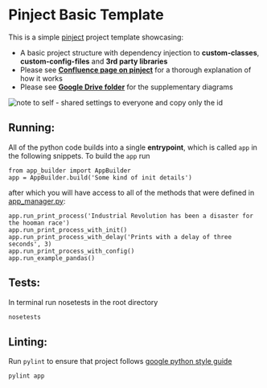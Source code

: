 # Pinject Basic Template #

This is a simple [pinject](https://github.com/google/pinject) project template showcasing:
- A basic project structure with dependency injection to **custom-classes**, **custom-config-files** and **3rd party libraries**
- Please see [**Confluence page on pinject**](https://dreamsai.atlassian.net/wiki/spaces/CD/pages/51806219/Pinject) for a thorough explanation of how it works
- Please see [**Google Drive folder**](https://drive.google.com/drive/u/0/folders/1pyOLMyfwYCrm6LWFglNalZDZ25fue9lR) for the supplementary diagrams

![note to self - shared settings to everyone and copy only the id](https://drive.google.com/uc?export=view&id=1oUh8p8bVmRwuXtNlznkWG0Ak_192M_KN "Too small? Click the link")


## Running: ##

All of the python code builds into a single **entrypoint**, which is called `app` in the following snippets. To build the `app` run

``` python-console
from app_builder import AppBuilder
app = AppBuilder.build('Some kind of init details')
```

after which you will have access to all of the methods that were defined in [app_manager.py](./app/app_manager.py):

``` python-console
app.run_print_process('Industrial Revolution has been a disaster for the hooman race')
app.run_print_process_with_init()
app.run_print_process_with_delay('Prints with a delay of three seconds', 3)
app.run_print_process_with_config()
app.run_example_pandas()
```

## Tests: ##
In terminal run nosetests in the root directory
```bash
nosetests
```

## Linting: ##
Run `pylint` to ensure that project follows [google python style guide](https://google.github.io/styleguide/pyguide.html)
```bash
pylint app
```
